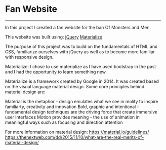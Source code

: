 # Fan Website 
---

In this project I created a fan website for the ban Of Monsters and Men. 

This website was built using:
[jQuery](https://jquery.com/)
[Materialize](http://materializecss.com/)

The purpose of this project was to build on the fundamentals of HTML and CSS, familiarize ourselves with jQuery as well as to become more familiar with responsive design.

Materialize:
I chose to use materialize as I have used bootstrap in the past and I had the opportunity to learn something new. 

Materialize is a framework created by Google in 2014. It was created based on the visual language material design. Some core
principles behind material design are:

Material is the metaphor - design emulates what we see in reality to inspire familiarty, creativity and innovation 
Bold, graphic and intentional - fundamental design techniques are the driving force that create immersive user interfaces
Motion provides meaning - the use of animation in meaningful ways such as focusing and direction attention

For more information on material design:
https://material.io/guidelines/
https://thenextweb.com/dd/2015/11/10/what-are-the-real-merits-of-material-design/


